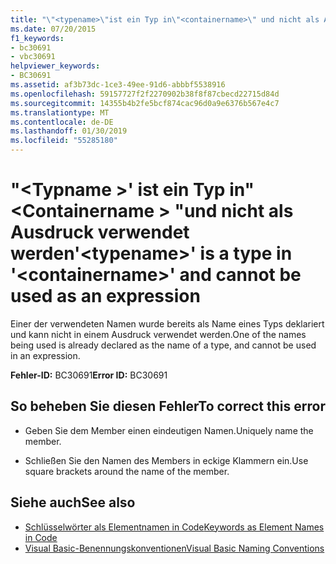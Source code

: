 ```yaml
---
title: "\"<typename>\"ist ein Typ in\"<containername>\" und nicht als Ausdruck verwendet werden"
ms.date: 07/20/2015
f1_keywords:
- bc30691
- vbc30691
helpviewer_keywords:
- BC30691
ms.assetid: af3b73dc-1ce3-49ee-91d6-abbbf5538916
ms.openlocfilehash: 59157727f2f2270902b38f8f87cbecd22715d84d
ms.sourcegitcommit: 14355b4b2fe5bcf874cac96d0a9e6376b567e4c7
ms.translationtype: MT
ms.contentlocale: de-DE
ms.lasthandoff: 01/30/2019
ms.locfileid: "55285180"
---
```

# <a name="typename-is-a-type-in-containername-and-cannot-be-used-as-an-expression"></a><span data-ttu-id="ffe99-102">"\<Typname >' ist ein Typ in"\<Containername > "und nicht als Ausdruck verwendet werden</span><span class="sxs-lookup"><span data-stu-id="ffe99-102">'\<typename>' is a type in '\<containername>' and cannot be used as an expression</span></span>
<span data-ttu-id="ffe99-103">Einer der verwendeten Namen wurde bereits als Name eines Typs deklariert und kann nicht in einem Ausdruck verwendet werden.</span><span class="sxs-lookup"><span data-stu-id="ffe99-103">One of the names being used is already declared as the name of a type, and cannot be used in an expression.</span></span>  
  
 <span data-ttu-id="ffe99-104">**Fehler-ID:** BC30691</span><span class="sxs-lookup"><span data-stu-id="ffe99-104">**Error ID:** BC30691</span></span>  
  
## <a name="to-correct-this-error"></a><span data-ttu-id="ffe99-105">So beheben Sie diesen Fehler</span><span class="sxs-lookup"><span data-stu-id="ffe99-105">To correct this error</span></span>  
  
-   <span data-ttu-id="ffe99-106">Geben Sie dem Member einen eindeutigen Namen.</span><span class="sxs-lookup"><span data-stu-id="ffe99-106">Uniquely name the member.</span></span>  
  
-   <span data-ttu-id="ffe99-107">Schließen Sie den Namen des Members in eckige Klammern ein.</span><span class="sxs-lookup"><span data-stu-id="ffe99-107">Use square brackets around the name of the member.</span></span>  
  
## <a name="see-also"></a><span data-ttu-id="ffe99-108">Siehe auch</span><span class="sxs-lookup"><span data-stu-id="ffe99-108">See also</span></span>
- [<span data-ttu-id="ffe99-109">Schlüsselwörter als Elementnamen in Code</span><span class="sxs-lookup"><span data-stu-id="ffe99-109">Keywords as Element Names in Code</span></span>](../../visual-basic/programming-guide/program-structure/keywords-as-element-names-in-code.md)
- [<span data-ttu-id="ffe99-110">Visual Basic-Benennungskonventionen</span><span class="sxs-lookup"><span data-stu-id="ffe99-110">Visual Basic Naming Conventions</span></span>](../../visual-basic/programming-guide/program-structure/naming-conventions.md)
